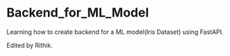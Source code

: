 # Backend_for_ML_Model
Learning how to create backend for a ML model(Iris Dataset) using FastAPI.

Edited by Rithik.
